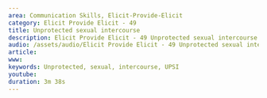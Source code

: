 ```yaml
---
area: Communication Skills, Elicit-Provide-Elicit
category: Elicit Provide Elicit - 49
title: Unprotected sexual intercourse
description: Elicit Provide Elicit - 49 Unprotected sexual intercourse - Chloe
audio: /assets/audio/Elicit Provide Elicit - 49 Unprotected sexual intercourse - Chloe - MQ.mp3
article: 
www: 
keywords: Unprotected, sexual, intercourse, UPSI
youtube: 
duration: 3m 38s
--- 
```

